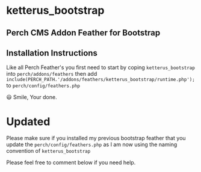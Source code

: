 # ketterus_bootstrap
Perch CMS Addon Feather for Bootstrap
-------------------------
## Installation Instructions
Like all Perch Feather's you first need to start by coping `ketterus_bootstrap` into `perch/addons/feathers` then add `include(PERCH_PATH.'/addons/feathers/ketterus_bootstrap/runtime.php');` to `perch/config/feathers.php`

:smiley: Smile, Your done.

# Updated
Please make sure if you installed my previous bootstrap feather that you update the `perch/config/feathers.php` as I am now using the naming convention of `ketterus_bootstrap`

Please feel free to comment below if you need help.
